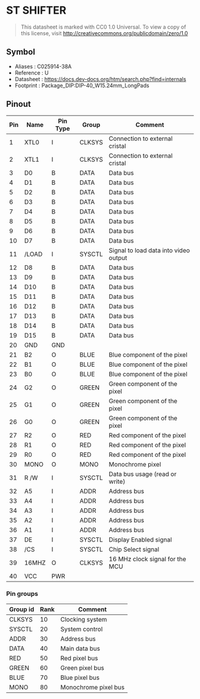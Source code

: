 # ST SHIFTER

> This datasheet is marked with CC0 1.0
> Universal. To view a copy of this license, visit
> http://creativecommons.org/publicdomain/zero/1.0

## Symbol

* Aliases : C025914-38A
* Reference : U
* Datasheet : https://docs.dev-docs.org/htm/search.php?find=internals
* Footprint : Package_DIP:DIP-40_W15.24mm_LongPads


## Pinout

|Pin|Name|Pin Type|Group|Comment|
|---|---|---|---|---|
|1|XTL0|I|CLKSYS|Connection to external cristal|
|2|XTL1|I|CLKSYS|Connection to external cristal|
|3|D0|B|DATA|Data bus|
|4|D1|B|DATA|Data bus|
|5|D2|B|DATA|Data bus|
|6|D3|B|DATA|Data bus|
|7|D4|B|DATA|Data bus|
|8|D5|B|DATA|Data bus|
|9|D6|B|DATA|Data bus|
|10|D7|B|DATA|Data bus|
|11|/LOAD|I|SYSCTL|Signal to load data into video output|
|12|D8|B|DATA|Data bus|
|13|D9|B|DATA|Data bus|
|14|D10|B|DATA|Data bus|
|15|D11|B|DATA|Data bus|
|16|D12|B|DATA|Data bus|
|17|D13|B|DATA|Data bus|
|18|D14|B|DATA|Data bus|
|19|D15|B|DATA|Data bus|
|20|GND|GND|||
|21|B2|O|BLUE|Blue component of the pixel|
|22|B1|O|BLUE|Blue component of the pixel|
|23|B0|O|BLUE|Blue component of the pixel|
|24|G2|O|GREEN|Green component of the pixel|
|25|G1|O|GREEN|Green component of the pixel|
|26|G0|O|GREEN|Green component of the pixel|
|27|R2|O|RED|Red component of the pixel|
|28|R1|O|RED|Red component of the pixel|
|29|R0|O|RED|Red component of the pixel|
|30|MONO|O|MONO|Monochrome pixel|
|31|R /W|I|SYSCTL|Data bus usage (read or write)|
|32|A5|I|ADDR|Address bus|
|33|A4|I|ADDR|Address bus|
|34|A3|I|ADDR|Address bus|
|35|A2|I|ADDR|Address bus|
|36|A1|I|ADDR|Address bus|
|37|DE|I|SYSCTL|Display Enabled signal|
|38|/CS|I|SYSCTL|Chip Select signal|
|39|16MHZ|O|CLKSYS|16 MHz clock signal for the MCU|
|40|VCC|PWR|||

### Pin groups

|Group id|Rank|Comment|
|---|---|---|
|CLKSYS|10|Clocking system|
|SYSCTL|20|System control|
|ADDR|30|Address bus|
|DATA|40|Main data bus|
|RED|50|Red pixel bus|
|GREEN|60|Green pixel bus|
|BLUE|70|Blue pixel bus|
|MONO|80|Monochrome pixel bus|
